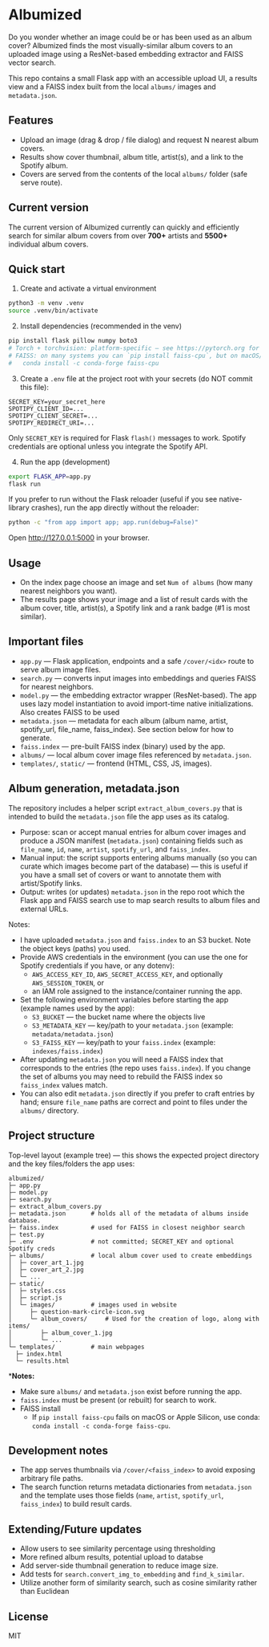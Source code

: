 # Albumized

Do you wonder whether an image could be or has been used as an album cover? Albumized finds the most visually-similar album covers to an uploaded image using a ResNet-based embedding extractor and FAISS vector search.

This repo contains a small Flask app with an accessible upload UI, a results view and a FAISS index built from the local `albums/` images and `metadata.json`.

## Features
- Upload an image (drag & drop / file dialog) and request N nearest album covers.
- Results show cover thumbnail, album title, artist(s), and a link to the Spotify album.
- Covers are served from the contents of the local `albums/` folder (safe serve route).

## Current version 

The current version of Albumized currently can quickly and efficiently search for similar album covers from over **700+** artists and **5500+** individual album covers.

## Quick start
1. Create and activate a virtual environment

```bash
python3 -m venv .venv
source .venv/bin/activate
```

2. Install dependencies (recommended in the venv)

```bash
pip install flask pillow numpy boto3 
# Torch + torchvision: platform-specific — see https://pytorch.org for an appropriate command
# FAISS: on many systems you can `pip install faiss-cpu`, but on macOS/Apple Silicon you may need conda:
#   conda install -c conda-forge faiss-cpu
```

3. Create a `.env` file at the project root with your secrets (do NOT commit this file):

```
SECRET_KEY=your_secret_here
SPOTIPY_CLIENT_ID=...
SPOTIPY_CLIENT_SECRET=...
SPOTIPY_REDIRECT_URI=...
```

Only `SECRET_KEY` is required for Flask `flash()` messages to work. Spotify credentials are optional unless you integrate the Spotify API.

4. Run the app (development)

```bash
export FLASK_APP=app.py
flask run
```

If you prefer to run without the Flask reloader (useful if you see native-library crashes), run the app directly without the reloader:

```bash
python -c "from app import app; app.run(debug=False)"
```

Open http://127.0.0.1:5000 in your browser.

## Usage
- On the index page choose an image and set `Num of albums` (how many nearest neighbors you want).
- The results page shows your image and a list of result cards with the album cover, title, artist(s), a Spotify link and a rank badge (#1 is most similar).

## Important files
- `app.py` — Flask application, endpoints and a safe `/cover/<idx>` route to serve album image files.
- `search.py` — converts input images into embeddings and queries FAISS for nearest neighbors.
- `model.py` — the embedding extractor wrapper (ResNet-based). The app uses lazy model instantiation to avoid import-time native initializations. Also creates FAISS to be used
- `metadata.json` — metadata for each album (album name, artist, spotify_url, file_name, faiss_index). See section below for how to generate.
- `faiss.index` — pre-built FAISS index (binary) used by the app.
- `albums/` — local album cover image files referenced by `metadata.json`.
- `templates/`, `static/` — frontend (HTML, CSS, JS, images).

## Album generation, metadata.json
The repository includes a helper script `extract_album_covers.py` that is intended to build the `metadata.json` file the app uses as its catalog.

- Purpose: scan or accept manual entries for album cover images and produce a JSON manifest (`metadata.json`) containing fields such as `file_name`, `id`, `name`, `artist`, `spotify_url`, and `faiss_index`.
- Manual input: the script supports entering albums manually (so you can curate which images become part of the database) — this is useful if you have a small set of covers or want to annotate them with artist/Spotify links.
- Output: writes (or updates) `metadata.json` in the repo root which the Flask app and FAISS search use to map search results to album files and external URLs.

Notes:
- I have uploaded `metadata.json` and `faiss.index` to an S3 bucket. Note the object keys (paths) you used.
- Provide AWS credentials in the environment (you can use the one for Spotify credentials if you have, or any dotenv):
  - `AWS_ACCESS_KEY_ID`, `AWS_SECRET_ACCESS_KEY`, and optionally `AWS_SESSION_TOKEN`, or
  - an IAM role assigned to the instance/container running the app.
- Set the following environment variables before starting the app (example names used by the app):
  - `S3_BUCKET` — the bucket name where the objects live
  - `S3_METADATA_KEY` — key/path to your `metadata.json` (example: `metadata/metadata.json`)
  - `S3_FAISS_KEY` — key/path to your `faiss.index` (example: `indexes/faiss.index`)
- After updating `metadata.json` you will need a FAISS index that corresponds to the entries (the repo uses `faiss.index`). If you change the set of albums you may need to rebuild the FAISS index so `faiss_index` values match.
- You can also edit `metadata.json` directly if you prefer to craft entries by hand; ensure `file_name` paths are correct and point to files under the `albums/` directory.

## Project structure
Top-level layout (example tree) — this shows the expected project directory and the key files/folders the app uses:

```
albumized/
├─ app.py
├─ model.py
├─ search.py
├─ extract_album_covers.py
├─ metadata.json       # holds all of the metadata of albums inside database.
├─ faiss.index         # used for FAISS in closest neighbor search 
├─ test.py
├─ .env                # not committed; SECRET_KEY and optional Spotify creds
├─ albums/             # local album cover used to create embeddings 
│  ├─ cover_art_1.jpg
│  ├─ cover_art_2.jpg
│  └─ ...
├─ static/ 
│  ├─ styles.css
│  ├─ script.js
│  └─ images/          # images used in website 
│     ├─ question-mark-circle-icon.svg
│     └─ album_covers/     # Used for the creation of logo, along with items/
│        ├─ album_cover_1.jpg
│        └─ ...
└─ templates/          # main webpages 
  ├─ index.html
  └─ results.html
```

***Notes:**
- Make sure `albums/` and `metadata.json` exist before running the app.
- `faiss.index` must be present (or rebuilt) for search to work.
- FAISS install
  - If `pip install faiss-cpu` fails on macOS or Apple Silicon, use conda: `conda install -c conda-forge faiss-cpu`.

## Development notes
- The app serves thumbnails via `/cover/<faiss_index>` to avoid exposing arbitrary file paths.
- The search function returns metadata dictionaries from `metadata.json` and the template uses those fields (`name`, `artist`, `spotify_url`, `faiss_index`) to build result cards.

## Extending/Future updates
- Allow users to see similarity percentage using thresholding 
- More refined album results, potential upload to databse 
- Add server-side thumbnail generation to reduce image size.
- Add tests for `search.convert_img_to_embedding` and `find_k_similar`.
- Utilize another form of similarity search, such as cosine similarity rather than Euclidean

## License
MIT
